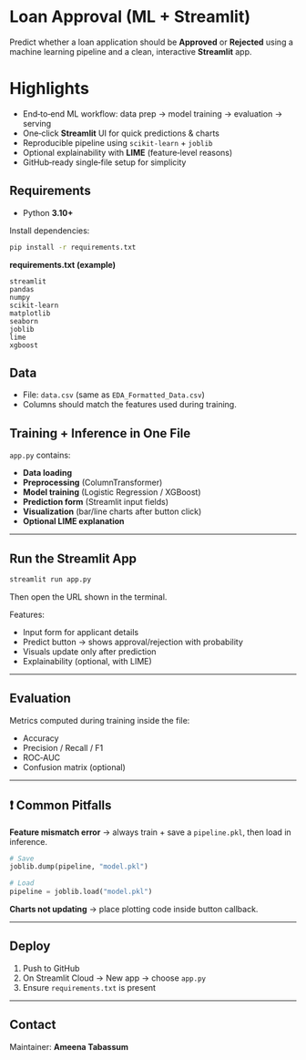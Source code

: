 # Loan Approval (ML + Streamlit)

Predict whether a loan application should be **Approved** or **Rejected** using a machine learning pipeline and a clean, interactive **Streamlit** app.


# Highlights

* End‑to‑end ML workflow: data prep → model training → evaluation → serving
* One‑click **Streamlit** UI for quick predictions & charts
* Reproducible pipeline using `scikit-learn` + `joblib`
* Optional explainability with **LIME** (feature‑level reasons)
* GitHub‑ready single‑file setup for simplicity


## Requirements

* Python **3.10+**

Install dependencies:

```bash
pip install -r requirements.txt
```

**requirements.txt (example)**

```
streamlit
pandas
numpy
scikit-learn
matplotlib
seaborn
joblib
lime
xgboost
```


##  Data

* File: `data.csv` (same as `EDA_Formatted_Data.csv`)
* Columns should match the features used during training.



##  Training + Inference in One File

`app.py` contains:

* **Data loading**
* **Preprocessing** (ColumnTransformer)
* **Model training** (Logistic Regression / XGBoost)
* **Prediction form** (Streamlit input fields)
* **Visualization** (bar/line charts after button click)
* **Optional LIME explanation**

---

##  Run the Streamlit App

```bash
streamlit run app.py
```

Then open the URL shown in the terminal.

Features:

* Input form for applicant details
* Predict button → shows approval/rejection with probability
* Visuals update only after prediction
* Explainability (optional, with LIME)

---

## Evaluation

Metrics computed during training inside the file:

* Accuracy
* Precision / Recall / F1
* ROC‑AUC
* Confusion matrix (optional)

---

## ❗ Common Pitfalls

**Feature mismatch error** → always train + save a `pipeline.pkl`, then load in inference.

```python
# Save
joblib.dump(pipeline, "model.pkl")

# Load
pipeline = joblib.load("model.pkl")
```

**Charts not updating** → place plotting code inside button callback.

---

## Deploy

1. Push to GitHub
2. On Streamlit Cloud → New app → choose `app.py`
3. Ensure `requirements.txt` is present

---

##  Contact

Maintainer: **Ameena Tabassum**
